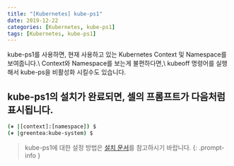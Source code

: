 ```yaml
---
title: "[Kubernetes] kube-ps1"
date: 2019-12-22
categories: [Kubernetes, kube-ps1]
tags: [Kubernetes, kube-ps1]
---
```


kube-ps1를 사용하면, 현재 사용하고 있는 Kubernetes Context 및 Namespace를 보여줍니다.\\
Context와 Namespace를 보는게 불편하다면,\\
kubeoff 명령어를 실행해서 kube-ps을 비활성화 시킬수도 있습니다.

## kube-ps1의 설치가 완료되면, 셀의 프롬프트가 다음처럼 표시됩니다.

```bash
(⎈ |[context]:[namespace]) $
(⎈ |greentea:kube-system) $
```

> kube-ps1에 대한 설정 방법은 [설치 문서](https://github.com/jonmosco/kube-ps1)를 참고하시기 바랍니다.
{: .prompt-info }